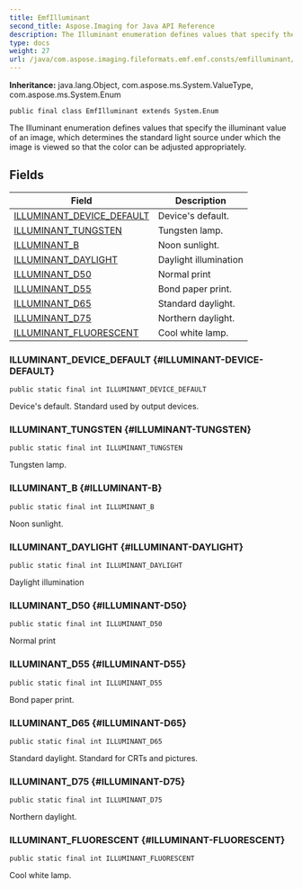 ```yaml
---
title: EmfIlluminant
second_title: Aspose.Imaging for Java API Reference
description: The Illuminant enumeration defines values that specify the illuminant value of an image which determines the standard light source under which the image is viewed so that the color can be adjusted appropriately.
type: docs
weight: 27
url: /java/com.aspose.imaging.fileformats.emf.emf.consts/emfilluminant/
---
```

**Inheritance:**
java.lang.Object, com.aspose.ms.System.ValueType, com.aspose.ms.System.Enum
```
public final class EmfIlluminant extends System.Enum
```

The Illuminant enumeration defines values that specify the illuminant value of an image, which determines the standard light source under which the image is viewed so that the color can be adjusted appropriately.
## Fields

| Field | Description |
| --- | --- |
| [ILLUMINANT_DEVICE_DEFAULT](#ILLUMINANT-DEVICE-DEFAULT) | Device's default. |
| [ILLUMINANT_TUNGSTEN](#ILLUMINANT-TUNGSTEN) | Tungsten lamp. |
| [ILLUMINANT_B](#ILLUMINANT-B) | Noon sunlight. |
| [ILLUMINANT_DAYLIGHT](#ILLUMINANT-DAYLIGHT) | Daylight illumination |
| [ILLUMINANT_D50](#ILLUMINANT-D50) | Normal print |
| [ILLUMINANT_D55](#ILLUMINANT-D55) | Bond paper print. |
| [ILLUMINANT_D65](#ILLUMINANT-D65) | Standard daylight. |
| [ILLUMINANT_D75](#ILLUMINANT-D75) | Northern daylight. |
| [ILLUMINANT_FLUORESCENT](#ILLUMINANT-FLUORESCENT) | Cool white lamp. |
### ILLUMINANT_DEVICE_DEFAULT {#ILLUMINANT-DEVICE-DEFAULT}
```
public static final int ILLUMINANT_DEVICE_DEFAULT
```


Device's default. Standard used by output devices.

### ILLUMINANT_TUNGSTEN {#ILLUMINANT-TUNGSTEN}
```
public static final int ILLUMINANT_TUNGSTEN
```


Tungsten lamp.

### ILLUMINANT_B {#ILLUMINANT-B}
```
public static final int ILLUMINANT_B
```


Noon sunlight.

### ILLUMINANT_DAYLIGHT {#ILLUMINANT-DAYLIGHT}
```
public static final int ILLUMINANT_DAYLIGHT
```


Daylight illumination

### ILLUMINANT_D50 {#ILLUMINANT-D50}
```
public static final int ILLUMINANT_D50
```


Normal print

### ILLUMINANT_D55 {#ILLUMINANT-D55}
```
public static final int ILLUMINANT_D55
```


Bond paper print.

### ILLUMINANT_D65 {#ILLUMINANT-D65}
```
public static final int ILLUMINANT_D65
```


Standard daylight. Standard for CRTs and pictures.

### ILLUMINANT_D75 {#ILLUMINANT-D75}
```
public static final int ILLUMINANT_D75
```


Northern daylight.

### ILLUMINANT_FLUORESCENT {#ILLUMINANT-FLUORESCENT}
```
public static final int ILLUMINANT_FLUORESCENT
```


Cool white lamp.

